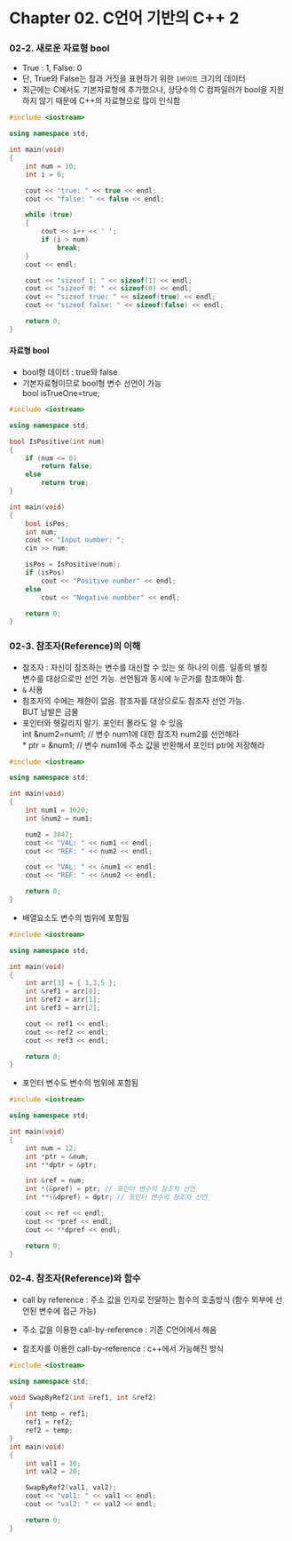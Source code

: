 # Chapter 02.  C언어 기반의 C++ 2
### 02-2. 새로운 자료형 bool
- True : 1, False: 0
- 단, True와 False는 참과 거짓을 표현하기 위한 `1바이트` 크기의 데이터
- 최근에는 C에서도 기본자료형에 추가했으나, 상당수의 C 컴파일러가 bool을 지원하지 않기 때문에 C++의 자료형으로 많이 인식함

```C++
#include <iostream>

using namespace std;

int main(void)
{
	int num = 10;
	int i = 0;

	cout << "true: " << true << endl;
	cout << "false: " << false << endl;

	while (true)
	{
		cout << i++ << ' ';
		if (i > num)
			break;
	}
	cout << endl;

	cout << "sizeof 1: " << sizeof(1) << endl;
	cout << "sizeof 0: " << sizeof(0) << endl;
	cout << "sizeof true: " << sizeof(true) << endl;
	cout << "sizeof false: " << sizeof(false) << endl;

	return 0;
}

```

#### 자료형 bool
- bool형 데이터 : true와 false
- 기본자료형이므로 bool형 변수 선언이 가능
<br> bool isTrueOne=true;

```C++
#include <iostream>

using namespace std;

bool IsPositive(int num)
{
	if (num <= 0)
		return false;
	else
		return true;
}

int main(void)
{
	bool isPos;
	int num;
	cout << "Input number: ";
	cin >> num;

	isPos = IsPositive(num);
	if (isPos)
		cout << "Positive number" << endl;
	else
		cout << "Negative numbber" << endl;

	return 0;
}
```

### 02-3. 참조자(Reference)의 이해
- 참조자 : 자신이 참조하는 변수를 대신할 수 있는 또 하나의 이름. 일종의 별칭
<br> 변수를 대상으로만 선언 가능. 선언됨과 동시에 누군가를 참조해야 함.
- `&` 사용
- 참조자의 수에는 제한이 없음. 참조자를 대상으로도 참조자 선언 가능.
<br> BUT 남발은 금물
- 포인터와 헷갈리지 말기. 포인터 몰라도 알 수 있음
<br> int &num2=num1; // 변수 num1에 대한 참조자 num2를 선언해라
<br> * ptr = &num1; // 변수 num1에 주소 값을 반환해서 포인터 ptr에 저장해라

```c++
#include <iostream>

using namespace std;

int main(void)
{
	int num1 = 1020;
	int &num2 = num1;

	num2 = 3047;
	cout << "VAL: " << num1 << endl;
	cout << "REF: " << num2 << endl;

	cout << "VAL: " << &num1 << endl;
	cout << "REF: " << &num2 << endl;

	return 0;
}
```
- 배열요소도 변수의 범위에 포함됨

```c++
#include <iostream>

using namespace std;

int main(void)
{
	int arr[3] = { 1,3,5 };
	int &ref1 = arr[0];
	int &ref2 = arr[1];
	int &ref3 = arr[2];

	cout << ref1 << endl;
	cout << ref2 << endl;
	cout << ref3 << endl;

	return 0;
}
```
- 포인터 변수도 변수의 범위에 포함됨
```C++
#include <iostream>

using namespace std;

int main(void)
{
	int num = 12;
	int *ptr = &num;
	int **dptr = &ptr;

	int &ref = num;
	int *(&pref) = ptr; // 포인터 변수의 참조자 선언
	int **(&dpref) = dptr; // 포인터 변수의 참조자 선언

	cout << ref << endl;
	cout << *pref << endl;
	cout << **dpref << endl;

	return 0;
}
```

### 02-4. 참조자(Reference)와 함수
- call by reference : 주소 값을 인자로 전달하는 함수의 호출방식 (함수 외부에 선언된 변수에 접근 가능)

- 주소 값을 이용한 call-by-reference : 기존 C언어에서 해옴
- 참조자를 이용한 call-by-reference : c++에서 가능해진 방식
```c++
#include <iostream>

using namespace std;

void SwapByRef2(int &ref1, int &ref2)
{
	int temp = ref1;
	ref1 = ref2;
	ref2 = temp;
}
int main(void)
{
	int val1 = 10;
	int val2 = 20;

	SwapByRef2(val1, val2);
	cout << "val1: " << val1 << endl;
	cout << "val2: " << val2 << endl;

	return 0;
}
```
